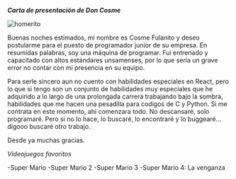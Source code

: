 ***Carta de presentación de Don Cosme***

![homerito](https://www.gustore.cl/img/estampados/7902/7902.png) 

Buenas noches estimados, mi nombre es Cosme Fulanito y deseo postularme para el puesto de programador junior de su empresa. En resumidas palabras, soy una máquina de programar. Fui entrenado y capacitado con altos estándares unsamenses, por lo que sería un grave error no contar con mi presencia en su equipo.

Para serle sincero aun no cuento con habilidades especiales en React, pero lo que si tengo son un conjunto de habilidades muy especiales que he adquirido a lo largo de una prolongada carrera trabajando bajo la sombra, habilidades que me hacen una pesadilla para codigos de C y Python. Si me contrata en este momento, ahí comenzara todo. No descansaré, solo programaré. Pero si no lo hace, lo buscaré, lo encontraré y lo buggearé… digooo buscaré otro trabajo. 

Desde ya muchas gracias. 

_Videojuegos favoritos_ 

-Super Mario
-Super Mario 2
-Super Mario 3
-Super Mario 4: La venganza